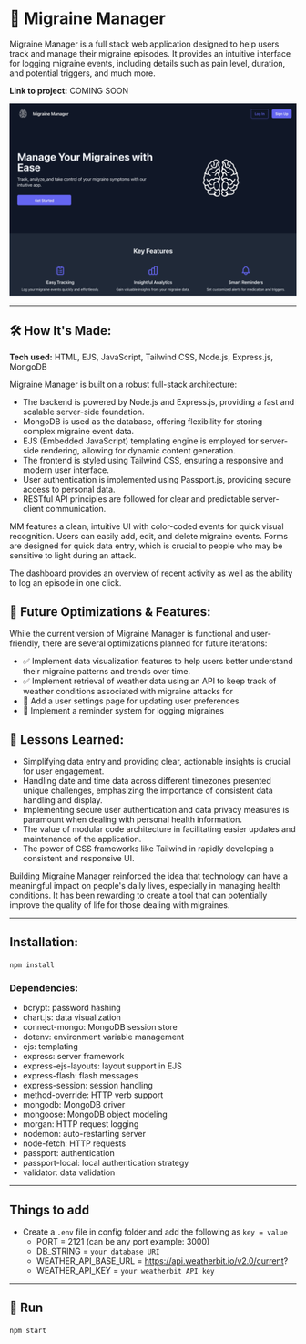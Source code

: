 # 🧠 Migraine Manager

Migraine Manager is a full stack web application designed to help users track and manage their migraine episodes. It provides an intuitive interface for logging migraine events, including details such as pain level, duration, and potential triggers, and much more.

**Link to project:** COMING SOON

![Landing Page](public/assets/images/jpeg/landing.jpeg)

---

## 🛠️ How It's Made:

**Tech used:** HTML, EJS, JavaScript, Tailwind CSS, Node.js, Express.js, MongoDB

Migraine Manager is built on a robust full-stack architecture:

- The backend is powered by Node.js and Express.js, providing a fast and scalable server-side foundation.
- MongoDB is used as the database, offering flexibility for storing complex migraine event data.
- EJS (Embedded JavaScript) templating engine is employed for server-side rendering, allowing for dynamic content generation.
- The frontend is styled using Tailwind CSS, ensuring a responsive and modern user interface.
- User authentication is implemented using Passport.js, providing secure access to personal data.
- RESTful API principles are followed for clear and predictable server-client communication.

MM features a clean, intuitive UI with color-coded events for quick visual recognition. Users can easily add, edit, and delete migraine events. Forms are designed for quick data entry, which is crucial to people who may be sensitive to light during an attack.

The dashboard provides an overview of recent activity as well as the ability to log an episode in one click.

## 🌟 Future Optimizations & Features:

While the current version of Migraine Manager is functional and user-friendly, there are several optimizations planned for future iterations:

- ✅ Implement data visualization features to help users better understand their migraine patterns and trends over time.
- ✅ Implement retrieval of weather data using an API to keep track of weather conditions associated with migraine attacks for 
- 🔲 Add a user settings page for updating user preferences
- 🔲 Implement a reminder system for logging migraines

## 📝 Lessons Learned:

- Simplifying data entry and providing clear, actionable insights is crucial for user engagement. 
- Handling date and time data across different timezones presented unique challenges, emphasizing the importance of consistent data handling and display.
- Implementing secure user authentication and data privacy measures is paramount when dealing with personal health information.
- The value of modular code architecture in facilitating easier updates and maintenance of the application.
- The power of CSS frameworks like Tailwind in rapidly developing a consistent and responsive UI.

Building Migraine Manager reinforced the idea that technology can have a meaningful impact on people's daily lives, especially in managing health conditions. It has been rewarding to create a tool that can potentially improve the quality of life for those dealing with migraines.

---

## Installation:

`npm install`

### Dependencies:
- bcrypt: password hashing
- chart.js: data visualization
- connect-mongo: MongoDB session store
- dotenv: environment variable management
- ejs: templating
- express: server framework
- express-ejs-layouts: layout support in EJS
- express-flash: flash messages
- express-session: session handling
- method-override: HTTP verb support
- mongodb: MongoDB driver
- mongoose: MongoDB object modeling
- morgan: HTTP request logging
- nodemon: auto-restarting server
- node-fetch: HTTP requests
- passport: authentication
- passport-local: local authentication strategy
- validator: data validation

---

## Things to add

- Create a `.env` file in config folder and add the following as `key = value`
  - PORT = 2121 (can be any port example: 3000)
  - DB_STRING = `your database URI`
  - WEATHER_API_BASE_URL = https://api.weatherbit.io/v2.0/current?
  - WEATHER_API_KEY = `your weatherbit API key`

---

## 🚀 Run

`npm start`